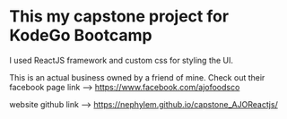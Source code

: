 # This my capstone project for KodeGo Bootcamp

I used ReactJS framework and custom css for styling the UI. <br>

This is an actual business owned by a friend of mine. Check out their facebook page link --> https://www.facebook.com/ajofoodsco <br>

website github link --> https://nephylem.github.io/capstone_AJOReactjs/
